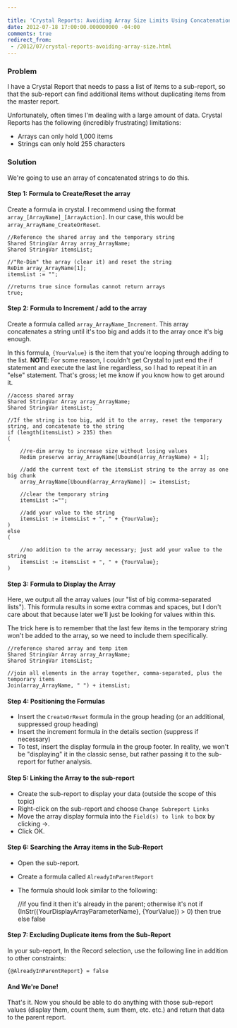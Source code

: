 ```yaml
---
 
title: 'Crystal Reports: Avoiding Array Size Limits Using Concatenation [Field Notes]'
date: 2012-07-18 17:00:00.000000000 -04:00
comments: true
redirect_from:
 - /2012/07/crystal-reports-avoiding-array-size.html
---
```

### Problem
I have a Crystal Report that needs to pass a list of items to a sub-report, so that the sub-report can find additional items without duplicating items from the master report.

Unfortunately, often times I'm dealing with a large amount of data. Crystal Reports has the following (incredibly frustrating) limitations:

* Arrays can only hold 1,000 items
* Strings can only hold 255 characters

### Solution
We're going to use an array of concatenated strings to do this.

#### Step 1: Formula to Create/Reset the array
Create a formula in crystal. I recommend using the format `array_[ArrayName]_[ArrayAction]`. In our case, this would be `array_ArrayName_CreateOrReset`.

	//Reference the shared array and the temporary string
	Shared StringVar Array array_ArrayName;
	Shared StringVar itemsList;

	//"Re-Dim" the array (clear it) and reset the string
	ReDim array_ArrayName[1];
	itemsList := "";

	//returns true since formulas cannot return arrays
	true;

#### Step 2: Formula to Increment / add to the array
Create a formula called `array_ArrayName_Increment`. This array concatenates a string until it's too big and adds it to the array once it's big enough.

In this formula, `{YourValue}` is the item that you're looping through adding to the list. **NOTE**: For some reason, I couldn't get Crystal to just end the if statement and execute the last line regardless, so I had to repeat it in an "else" statement. That's gross; let me know if you know how to get around it.

	//access shared array
	Shared StringVar Array array_ArrayName;
	Shared StringVar itemsList;

	//If the string is too big, add it to the array, reset the temporary string, and concatenate to the string
	if (length(itemsList) > 235) then
	(

		//re-dim array to increase size without losing values
		Redim preserve array_ArrayName[Ubound(array_ArrayName) + 1];

		//add the current text of the itemsList string to the array as one big chunk
		array_ArrayName[Ubound(array_ArrayName)] := itemsList;

		//clear the temporary string
		itemsList :="";

		//add your value to the string
		itemsList := itemsList + ", " + {YourValue};
	)
	else
	(

		//no addition to the array necessary; just add your value to the string
		itemsList := itemsList + ", " + {YourValue};
	)

#### Step 3: Formula to Display the Array
Here, we output all the array values (our "list of big comma-separated lists"). This formula results in some extra commas and spaces, but I don't care about that because later we'll just be looking for values within this.

The trick here is to remember that the last few items in the temporary string won't be added to the array, so we need to include them specifically.

	//reference shared array and temp item
	Shared StringVar Array array_ArrayName;
	Shared StringVar itemsList;

	//join all elements in the array together, comma-separated, plus the temporary items
	Join(array_ArrayName, " ") + itemsList;

#### Step 4: Positioning the Formulas
* Insert the `CreateOrReset` formula in the group heading (or an additional, suppressed group heading)
* Insert the increment formula in the details section (suppress if necessary)
* To test, insert the display formula in the group footer. In reality, we won't be "displaying" it in the classic sense, but rather passing it to the sub-report for futher analysis.

#### Step 5: Linking the Array to the sub-report
* Create the sub-report to display your data (outside the scope of this topic)
* Right-click on the sub-report and choose `Change Subreport Links`
* Move the array display formula into the `Field(s) to link to` box by clicking &rarr;.
* Click OK.

#### Step 6: Searching the Array items in the Sub-Report
* Open the sub-report.
* Create a formula called `AlreadyInParentReport`
* The formula should look similar to the following:

	//if you find it then it's already in the parent; otherwise it's not
	if (InStr({YourDisplayArrayParameterName}, {YourValue}) > 0) 
	then true
	else false

#### Step 7: Excluding Duplicate items from the Sub-Report
In your sub-report, In the Record selection, use the following line in addition to other constraints:

    {@AlreadyInParentReport} = false
    
#### And We're Done!
That's it. Now you should be able to do anything with those sub-report values (display them, count them, sum them, etc. etc.) and return that data to the parent report.
